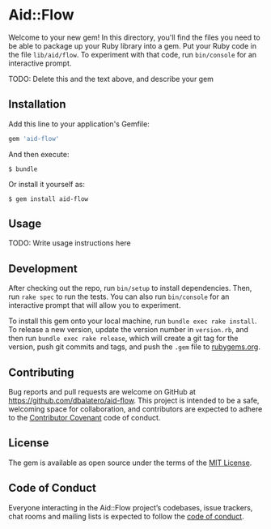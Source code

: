 # Aid::Flow

Welcome to your new gem! In this directory, you'll find the files you need to be able to package up your Ruby library into a gem. Put your Ruby code in the file `lib/aid/flow`. To experiment with that code, run `bin/console` for an interactive prompt.

TODO: Delete this and the text above, and describe your gem

## Installation

Add this line to your application's Gemfile:

```ruby
gem 'aid-flow'
```

And then execute:

    $ bundle

Or install it yourself as:

    $ gem install aid-flow

## Usage

TODO: Write usage instructions here

## Development

After checking out the repo, run `bin/setup` to install dependencies. Then, run `rake spec` to run the tests. You can also run `bin/console` for an interactive prompt that will allow you to experiment.

To install this gem onto your local machine, run `bundle exec rake install`. To release a new version, update the version number in `version.rb`, and then run `bundle exec rake release`, which will create a git tag for the version, push git commits and tags, and push the `.gem` file to [rubygems.org](https://rubygems.org).

## Contributing

Bug reports and pull requests are welcome on GitHub at https://github.com/dbalatero/aid-flow. This project is intended to be a safe, welcoming space for collaboration, and contributors are expected to adhere to the [Contributor Covenant](http://contributor-covenant.org) code of conduct.

## License

The gem is available as open source under the terms of the [MIT License](https://opensource.org/licenses/MIT).

## Code of Conduct

Everyone interacting in the Aid::Flow project’s codebases, issue trackers, chat rooms and mailing lists is expected to follow the [code of conduct](https://github.com/dbalatero/aid-flow/blob/master/CODE_OF_CONDUCT.md).
